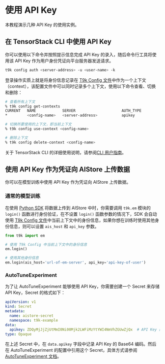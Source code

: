 # 使用 API Key

本教程演示几种 API Key 的使用实例。

## 在 TensorStack CLI 中使用 API Key

你可以使用以下命令并按照提示信息完成 API Key 的录入，随后命令行工具将使用该 API Key 作为用户身份凭证向平台服务器发送请求。

```bash
t9k config auth <server-address> -u <user-name> -k
```

登录操作实质上就是将身份信息记录在 [T9k Config 文件](../tools/cli-t9k/guide.md#配置文件)中作为一个上下文（context），该配置文件中可以同时记录多个上下文，使用以下命令查看、切换和删除：

```bash
# 查看所有上下文
% t9k config get-contexts
CURRENT   NAME            SERVER                     AUTH_TYPE
*         <config-name>   <server-address>           apikey

# 切换所要使用的上下文，即当前上下文
% t9k config use-context <config-name>

# 删除上下文
% t9k config delete-context <config-name>
```

关于 TensorStack CLI 的详细使用说明，请参阅[CLI 用户指南](../tools/cli-t9k/guide.md)。

## 使用 API Key 作为凭证向 AIStore 上传数据

你可以在模型训练中使用 API Key 作为凭证向 AIStore 上传数据。

### 通常的模型训练

<!-- 在通常的模型训练中（不论是单个设备训练还是分布式训练）使用 AIStore 记录训练数据时，你需要在调用 `t9k.em` 模块的 `login()` 函数时提供 API Key，如下所示： -->

在使用 [Python SDK](../tools/python-sdk-t9k/index.md) 将数据上传到 AIStore 中时，你需要调用 `t9k.em` 模块的 `login()` 函数进行身份验证，在不设置 `login()` 函数参数的情况下，SDK 会自动使用 [T9k Config 文件](../tools/cli-t9k/guide.md#配置文件)中当前上下文中的身份信息，如果你想在训练时使用其他身份信息，则可以设置 `ais_host` 和 `api_key` 参数。

```python
from t9k import em

# 使用 T9k Config 中当前上下文中的身份信息
em.login()

# 使用其他身份信息
em.login(ais_host='url-of-em-server', api_key='api-key-of-user')
```

### AutoTuneExperiment

为了让 AutoTuneExperiment 能够使用 API Key，你需要创建一个 Secret 来存储 API Key，Secret 的格式如下：

```yaml
apiVersion: v1
kind: Secret
metadata:
  name: aistore-secret
  namespace: t9k-example
data:
  apikey: ZDQyMjJjZjUtMmI0Ni00Mjk2LWFiMzYtYWI4NmVhZGUwZjQx  # API Key 的 Base64 编码
type: Opaque
```

在上述 Secret 中，在 `data.apikey` 字段中记录 API Key 的 Base64 编码。然后在 AutoTuneExperiment 的配置中引用这个 Secret，具体方式请参阅 [AutoTuneExperiment 文档](../modules/building/autotuneexperiment.md#aistore-的使用)。
